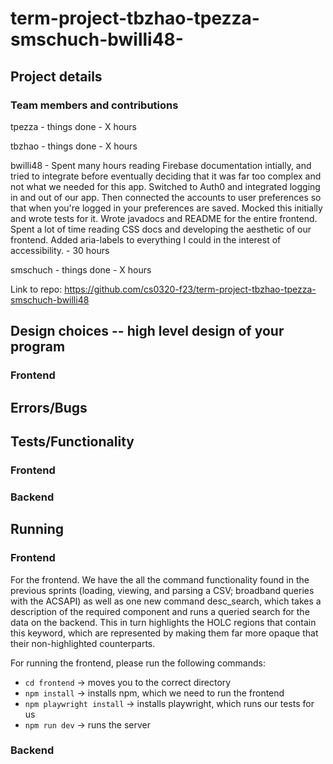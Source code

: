# term-project-tbzhao-tpezza-smschuch-bwilli48-

## Project details

### Team members and contributions

tpezza - things done - X hours

tbzhao - things done - X hours

bwilli48 - Spent many hours reading Firebase documentation intially, and tried to integrate before eventually deciding that it was far too complex and not what we needed for this app. Switched to Auth0 and integrated logging in and out of our app. Then connected the accounts to user preferences so that when you're logged in your preferences are saved. Mocked this initially and wrote tests for it. Wrote javadocs and README for the entire frontend. Spent a lot of time reading CSS docs and developing the aesthetic of our frontend. Added aria-labels to everything I could in the interest of accessibility. - 30 hours

smschuch - things done - X hours

Link to repo: https://github.com/cs0320-f23/term-project-tbzhao-tpezza-smschuch-bwilli48

## Design choices -- high level design of your program

### Frontend

## Errors/Bugs

## Tests/Functionality

### Frontend

### Backend

## Running

### Frontend

For the frontend. We have the all the command functionality found in the previous sprints (loading, viewing, and parsing a CSV; broadband queries with the ACSAPI) as well as one new command desc_search, which takes a description of the required component and runs a queried search for the data on the backend. This in turn highlights the HOLC regions that contain this keyword, which are represented by making them far more opaque that their non-highlighted counterparts.

For running the frontend, please run the following commands:

- `cd frontend` -> moves you to the correct directory
- `npm install` -> installs npm, which we need to run the frontend
- `npm playwright install` -> installs playwright, which runs our tests for us
- `npm run dev` -> runs the server

### Backend

